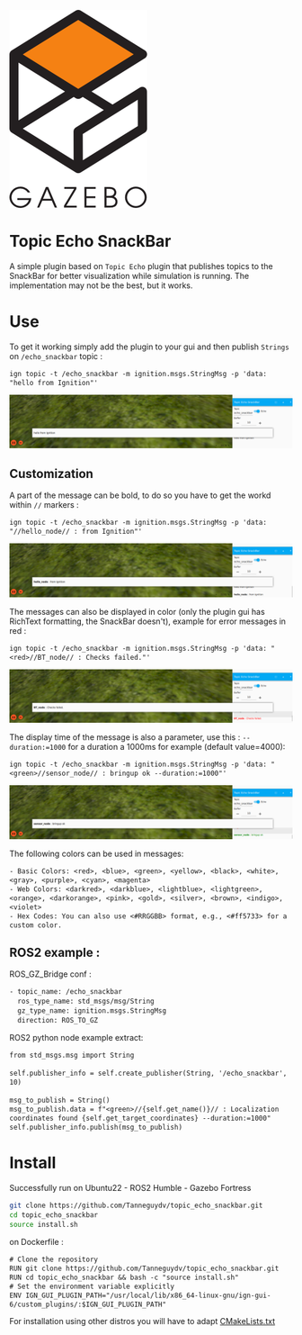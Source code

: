 ![logo_gazebo](images/Gazebo_vert.png)

# Topic Echo SnackBar
A simple plugin based on `Topic Echo` plugin that publishes topics to the SnackBar for better visualization while simulation is running.
The implementation may not be the best, but it works.

# Use
To get it working simply add the plugin to your gui and then publish `Strings` on `/echo_snackbar` topic :

    ign topic -t /echo_snackbar -m ignition.msgs.StringMsg -p 'data: "hello from Ignition"'

![image0](images/simple_message.png)

## Customization
A part of the message can be bold, to do so you have to get the workd within `//` markers : 
    
    ign topic -t /echo_snackbar -m ignition.msgs.StringMsg -p 'data: "//hello_node// : from Ignition"'

![image1](images/bold_message.png)

The messages can also be displayed in color (only the plugin gui has RichText formatting, the SnackBar doesn't), example for error messages in red :  

    ign topic -t /echo_snackbar -m ignition.msgs.StringMsg -p 'data: "<red>//BT_node// : Checks failed."'

![image2](images/error_message.png)

The display time of the message is also a parameter, use this : `--duration:=1000` for a duration a 1000ms for example (default value=4000):  

    ign topic -t /echo_snackbar -m ignition.msgs.StringMsg -p 'data: "<green>//sensor_node// : bringup ok --duration:=1000"'
    
![image3](images/ok_message.png)

The following colors can be used in messages:

    - Basic Colors: <red>, <blue>, <green>, <yellow>, <black>, <white>, <gray>, <purple>, <cyan>, <magenta>
    - Web Colors: <darkred>, <darkblue>, <lightblue>, <lightgreen>, <orange>, <darkorange>, <pink>, <gold>, <silver>, <brown>, <indigo>, <violet>
    - Hex Codes: You can also use <#RRGGBB> format, e.g., <#ff5733> for a custom color.

## ROS2 example :

ROS_GZ_Bridge conf :

```xml
- topic_name: /echo_snackbar
  ros_type_name: std_msgs/msg/String
  gz_type_name: ignition.msgs.StringMsg
  direction: ROS_TO_GZ
```

ROS2 python node example extract:

    
    from std_msgs.msg import String

    self.publisher_info = self.create_publisher(String, '/echo_snackbar', 10)

    msg_to_publish = String()
    msg_to_publish.data = f"<green>//{self.get_name()}// : Localization coordinates found {self.get_target_coordinates} --duration:=1000"
    self.publisher_info.publish(msg_to_publish)

# Install

Successfully run on Ubuntu22 - ROS2 Humble - Gazebo Fortress

```bash
git clone https://github.com/Tanneguydv/topic_echo_snackbar.git
cd topic_echo_snackbar
source install.sh
``` 

on Dockerfile :

```Docker
# Clone the repository
RUN git clone https://github.com/Tanneguydv/topic_echo_snackbar.git
RUN cd topic_echo_snackbar && bash -c "source install.sh"
# Set the environment variable explicitly
ENV IGN_GUI_PLUGIN_PATH="/usr/local/lib/x86_64-linux-gnu/ign-gui-6/custom_plugins/:$IGN_GUI_PLUGIN_PATH"
```

For installation using other distros you will have to adapt [CMakeLists.txt](./CMakeLists.txt)
